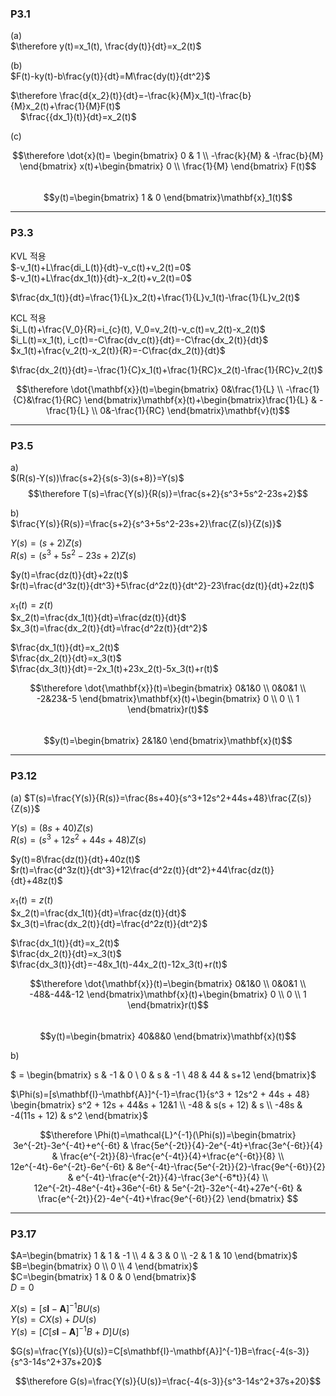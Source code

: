 ### P3.1  

(a)  
$\therefore y(t)=x_1(t),  \frac{dy(t)}{dt}=x_2(t)$  

(b)  
$F(t)-ky(t)-b\frac{y(t)}{dt}=M\frac{dy(t)}{dt^2}$  

$\therefore \frac{d{x_2}(t)}{dt}=-\frac{k}{M}x_1(t)-\frac{b}{M}x_2(t)+\frac{1}{M}F(t)$  
&nbsp; &nbsp; $\frac{{dx_1}(t)}{dt}=x_2(t)$  

(c)  

$$\therefore \dot{x}(t)=
\begin{bmatrix} 0 & 1 \\ -\frac{k}{M} & -\frac{b}{M} \end{bmatrix}
x(t)+\begin{bmatrix} 0 \\ \frac{1}{M} \end{bmatrix}
F(t)$$  
$$y(t)=\begin{bmatrix} 1 & 0 \end{bmatrix}\mathbf{x}_1(t)$$  

---
### P3.3  

KVL 적용  
$-v_1(t)+L\frac{di_L(t)}{dt}-v_c(t)+v_2(t)=0$  
$-v_1(t)+L\frac{dx_1(t)}{dt}-x_2(t)+v_2(t)=0$  

$\frac{dx_1(t)}{dt}=\frac{1}{L}x_2(t)+\frac{1}{L}v_1(t)-\frac{1}{L}v_2(t)$  

KCL 적용   
$i_L(t)+\frac{V_0}{R}=i_{c}(t), V_0=v_2(t)-v_c(t)=v_2(t)-x_2(t)$  
$i_L(t)=x_1(t), i_c(t)=-C\frac{dv_c(t)}{dt}=-C\frac{dx_2(t)}{dt}$  
$x_1(t)+\frac{v_2(t)-x_2(t)}{R}=-C\frac{dx_2(t)}{dt}$  

$\frac{dx_2(t)}{dt}=-\frac{1}{C}x_1(t)+\frac{1}{RC}x_2(t)-\frac{1}{RC}v_2(t)$  

$$\therefore \dot{\mathbf{x}}(t)=\begin{bmatrix} 0&\frac{1}{L} \\ -\frac{1}{C}&\frac{1}{RC} \end{bmatrix}\mathbf{x}(t)+\begin{bmatrix}\frac{1}{L} & -\frac{1}{L} \\ 0&-\frac{1}{RC} \end{bmatrix}\mathbf{v}(t)$$  

---
### P3.5  

a)  
$(R(s)-Y(s))\frac{s+2}{s(s-3)(s+8)}=Y(s)$  
$$\therefore T(s)=\frac{Y(s)}{R(s)}=\frac{s+2}{s^3+5s^2-23s+2}$$  

b)  
$\frac{Y(s)}{R(s)}=\frac{s+2}{s^3+5s^2-23s+2}\frac{Z(s)}{Z(s)}$ 

$Y(s)=(s+2)Z(s)$  
$R(s)=(s^3+5s^2-23s+2)Z(s)$    

$y(t)=\frac{dz(t)}{dt}+2z(t)$  
$r(t)=\frac{d^3z(t)}{dt^3}+5\frac{d^2z(t)}{dt^2}-23\frac{dz(t)}{dt}+2z(t)$  

$x_1(t)=z(t)$  
$x_2(t)=\frac{dx_1(t)}{dt}=\frac{dz(t)}{dt}$  
$x_3(t)=\frac{dx_2(t)}{dt}=\frac{d^2z(t)}{dt^2}$  

$\frac{dx_1(t)}{dt}=x_2(t)$  
$\frac{dx_2(t)}{dt}=x_3(t)$  
$\frac{dx_3(t)}{dt}=-2x_1(t)+23x_2(t)-5x_3(t)+r(t)$  

$$\therefore \dot{\mathbf{x}}(t)=\begin{bmatrix} 
0&1&0 \\
0&0&1 \\
-2&23&-5
\end{bmatrix}\mathbf{x}(t)+\begin{bmatrix}
0 \\ 0 \\ 1
\end{bmatrix}r(t)$$  
$$y(t)=\begin{bmatrix} 2&1&0 \end{bmatrix}\mathbf{x}(t)$$

---
### P3.12  

(a)
$T(s)=\frac{Y(s)}{R(s)}=\frac{8s+40}{s^3+12s^2+44s+48}\frac{Z(s)}{Z(s)}$  

$Y(s)=(8s+40)Z(s)$  
$R(s)=(s^3+12s^2+44s+48)Z(s)$    

$y(t)=8\frac{dz(t)}{dt}+40z(t)$  
$r(t)=\frac{d^3z(t)}{dt^3}+12\frac{d^2z(t)}{dt^2}+44\frac{dz(t)}{dt}+48z(t)$  

$x_1(t)=z(t)$  
$x_2(t)=\frac{dx_1(t)}{dt}=\frac{dz(t)}{dt}$  
$x_3(t)=\frac{dx_2(t)}{dt}=\frac{d^2z(t)}{dt^2}$  

$\frac{dx_1(t)}{dt}=x_2(t)$  
$\frac{dx_2(t)}{dt}=x_3(t)$  
$\frac{dx_3(t)}{dt}=-48x_1(t)-44x_2(t)-12x_3(t)+r(t)$  

$$\therefore \dot{\mathbf{x}}(t)=\begin{bmatrix} 
0&1&0 \\
0&0&1 \\
-48&-44&-12
\end{bmatrix}\mathbf{x}(t)+\begin{bmatrix}
0 \\ 0 \\ 1
\end{bmatrix}r(t)$$  
$$y(t)=\begin{bmatrix} 40&8&0 \end{bmatrix}\mathbf{x}(t)$$

b)  

$ =
\begin{bmatrix}
 s & -1 & 0 \\
 0 & s & -1 \\
 48 & 44 & s+12
\end{bmatrix}$  

$\Phi(s)=[s\mathbf{I}-\mathbf{A}]^{-1}=\frac{1}{s^3 + 12s^2 + 44s + 48}
\begin{bmatrix}
s^2 + 12s + 44&s + 12&1 \\
-48 & s(s + 12) & s \\
-48s & -4(11s + 12) & s^2
\end{bmatrix}$  

$$\therefore \Phi(t)=\mathcal{L}^{-1}(\Phi(s))=\begin{bmatrix}
3e^{-2t}-3e^{-4t}+e^{-6t} & \frac{5e^{-2t}}{4}-2e^{-4t}+\frac{3e^{-6t}}{4} & \frac{e^{-2t}}{8}-\frac{e^{-4t}}{4}+\frac{e^{-6t}}{8} \\
12e^{-4t}-6e^{-2t}-6e^{-6t} & 8e^{-4t}-\frac{5e^{-2t}}{2}-\frac{9e^{-6t}}{2} & e^{-4t}-\frac{e^{-2t}}{4}-\frac{3e^{-6*t}}{4} \\
12e^{-2t}-48e^{-4t}+36e^{-6t} & 5e^{-2t}-32e^{-4t}+27e^{-6t} & \frac{e^{-2t}}{2}-4e^{-4t}+\frac{9e^{-6t}}{2}
\end{bmatrix}
$$  

---
### P3.17  

$A=\begin{bmatrix}
1 & 1 & -1 \\ 4 & 3 & 0 \\ -2 & 1 & 10
\end{bmatrix}$  
$B=\begin{bmatrix} 0 \\ 0 \\ 4 \end{bmatrix}$  
$C=\begin{bmatrix} 1 & 0 & 0 \end{bmatrix}$  
$D=0$  

$X(s)=[s\mathbf{I}-\mathbf{A}]^{-1}BU(s)$  
$Y(s)=CX(s)+DU(s)$  
$Y(s)=[C[s\mathbf{I}-\mathbf{A}]^{-1}B+D]U(s)$  

$G(s)=\frac{Y(s)}{U(s)}=C[s\mathbf{I}-\mathbf{A}]^{-1}B=\frac{-4(s-3)}{s^3-14s^2+37s+20}$  

$$\therefore G(s)=\frac{Y(s)}{U(s)}=\frac{-4(s-3)}{s^3-14s^2+37s+20}$$




